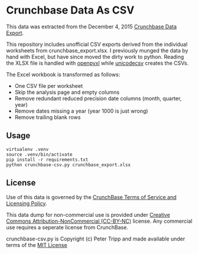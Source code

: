 
# Crunchbase Data As CSV

This data was extracted from the December 4, 2015 [Crunchbase Data Export](http://info.crunchbase.com/about/crunchbase-data-exports/).

This repository includes unofficial CSV exports derived from the individual worksheets
from crunchbase_export.xlsx. I previously munged the data by hand with Excel,
but have since moved the dirty work to python.  Reading the XLSX file is
handled with [openpyxl](https://openpyxl.readthedocs.org/) while [unicodecsv](https://github.com/jdunck/python-unicodecsv) creates the CSVs.

The Excel workbook is transformed as follows:

 * One CSV file per worksheet
 * Skip the analysis page and empty columns
 * Remove redundant reduced precision date columns (month, quarter, year)
 * Remove dates missing a year (year 1000 is just wrong)
 * Remove trailing blank rows

## Usage

    virtualenv .venv
    source .venv/bin/activate
    pip install -r requirements.txt
    python crunchbase-csv.py crunchbase_export.xlsx

## License

Use of this data is governed by the [CrunchBase Terms of Service and Licensing Policy](http://info.crunchbase.com/docs/terms-of-service/).

This data dump for non-commercial use is provided under
[Creative Commons Attribution-NonCommercial (CC-BY-NC)](http://creativecommons.org/licenses/by-nc/4.0/) license. Any commercial use requires a seperate license from CrunchBase.

crunchbase-csv.py is Copyright (c) Peter Tripp and made available under terms of the [MIT License](https://opensource.org/licenses/MIT)
